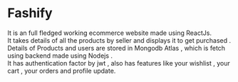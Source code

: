 <h1>Fashify</h1>
<p >It is an full fledged working ecommerce website made using ReactJs. <br/>
It takes details of all the products by seller and displays it to get purchased . Details of Products and users are stored in Mongodb Atlas , which is fetch using backend made using Nodejs . <br/>
It has authentication factor by jwt , also has features like your wishlist , your cart , your orders and profile update.</p>
